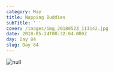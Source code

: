 ```yaml
---
category: May
title: Napping Buddies
subTitle: ' '
cover: /images/img_20180523_113142.jpg
date: 2018-05-24T00:32:04.000Z
day: Day 84
slug: Day 84
---
```

![null](/images/img_20180523_113142.jpg)
